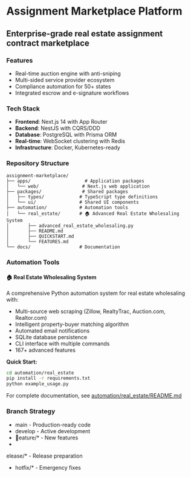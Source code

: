 # Assignment Marketplace Platform

## Enterprise-grade real estate assignment contract marketplace

### Features
- Real-time auction engine with anti-sniping
- Multi-sided service provider ecosystem
- Compliance automation for 50+ states
- Integrated escrow and e-signature workflows

### Tech Stack
- **Frontend**: Next.js 14 with App Router
- **Backend**: NestJS with CQRS/DDD
- **Database**: PostgreSQL with Prisma ORM
- **Real-time**: WebSocket clustering with Redis
- **Infrastructure**: Docker, Kubernetes-ready

### Repository Structure

```
assignment-marketplace/
├── apps/                    # Application packages
│   └── web/                # Next.js web application
├── packages/               # Shared packages
│   ├── types/             # TypeScript type definitions
│   └── ui/                # Shared UI components
├── automation/            # Automation tools
│   └── real_estate/       # 🏠 Advanced Real Estate Wholesaling System
│       ├── advanced_real_estate_wholesaling.py
│       ├── README.md
│       ├── QUICKSTART.md
│       └── FEATURES.md
└── docs/                  # Documentation
```

### Automation Tools

#### 🏠 Real Estate Wholesaling System
A comprehensive Python automation system for real estate wholesaling with:
- Multi-source web scraping (Zillow, RealtyTrac, Auction.com, Realtor.com)
- Intelligent property-buyer matching algorithm
- Automated email notifications
- SQLite database persistence
- CLI interface with multiple commands
- 167+ advanced features

**Quick Start:**
```bash
cd automation/real_estate
pip install -r requirements.txt
python example_usage.py
```

For complete documentation, see [automation/real_estate/README.md](automation/real_estate/README.md)

### Branch Strategy
- main - Production-ready code
- develop - Active development
- eature/* - New features
- elease/* - Release preparation
- hotfix/* - Emergency fixes

